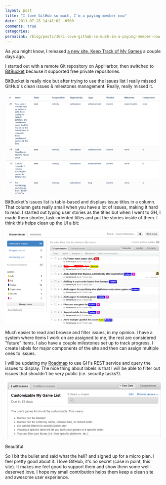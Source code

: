 ```yaml
---
layout: post
title: "I love GitHub so much, I'm a paying member now"
date: 2011-07-26 14:41:02 -0500
comments: true
categories:
permalink: /blog/posts/16/i-love-github-so-much-im-a-paying-member-now
---
```


As you might know, I released [a new site, Keep Track of My Games](/Blog/Posts/15/announcing-keep-track-of-my-games) a couple days ago.

I started out with a remote Git repository on AppHarbor, then switched to [BitBucket](http://bitbucket.org) because it supported free private repositories.

BitBucket is really nice but after trying to use the Issues list I really missed GitHub's clean issues & milestones management. Really, really missed it.

![BitBucket issues](/blog/images/17.png)

BitBucket's issues list is table-based and displays issue titles in a column. That column gets really small when you have a lot of issues, making it hard to read. I started out typing user stories as the titles but when I went to GH, I made them shorter, task-oriented titles and put the stories inside of them. I think this helps clean up the UI a bit:

![Issues List](/blog/images/15.png)

Much easier to read and browse and filter issues, in my opinion. I have a system where items I work on are assigned to me, the rest are considered "future" items. I also have a couple milestones set up to track progress. I create labels for major components of the site and then can assign multiple ones to issues.

I will be updating my [Roadmap](http://keeptrackofmygames.com/roadmap) to use GH's REST service and query the issues to display. The nice thing about labels is that I will be able to filter out issues that shouldn't be very public (i.e. security tasks?).

![Milestones](/blog/images/16.png)

Beautiful.

So I bit the bullet and said what the hell? and signed up for a micro plan. I feel pretty good about it. I love GitHub, it's no secret (case in point, this site). It makes me feel good to support them and show them some well-deserved love. I hope my small contribution helps them keep a clean site and awesome user experience.